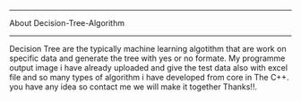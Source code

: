 ******************************
About Decision-Tree-Algorithm
******************************
Decision Tree are the typically machine learning algotithm that are work on specific data and generate the tree with yes or no formate. My programme output image i have already uploaded and give the test data also with excel file and so many types of algorithm i have developed from core in The C++. you have any idea so contact me we will make it together Thanks!!.
